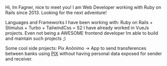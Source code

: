 Hi, Im Fagner, nice to meet you!
I am Web Developer working with Ruby on Rails since 2013. Looking for the next adventure!

Languages and Frameworks I have been working with:
Ruby on Rails + Stimulus + Turbo + TailwindCss = S2
I have already worked in VueJs projects. Even not being a AWESOME frontend developer Im able to build and maintain such projects ;)

Some cool side projects:
Pix Anônimo -> App to send transferences between banks using [PIX](https://www.bcb.gov.br/en/financialstability/pix_en) without having personal data exposed for sender and receiver.
